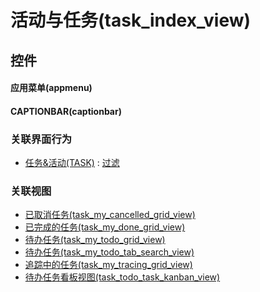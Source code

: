 # 活动与任务(task_index_view)  <!-- {docsify-ignore-all} -->



## 控件
#### 应用菜单(appmenu)
#### CAPTIONBAR(captionbar)


### 关联界面行为
  * [任务&活动(TASK)](module/crm/task) : [过滤](module/crm/task#界面行为)

### 关联视图
  * [已取消任务(task_my_cancelled_grid_view)](app/view/task_my_cancelled_grid_view)
  * [已完成的任务(task_my_done_grid_view)](app/view/task_my_done_grid_view)
  * [待办任务(task_my_todo_grid_view)](app/view/task_my_todo_grid_view)
  * [待办任务(task_my_todo_tab_search_view)](app/view/task_my_todo_tab_search_view)
  * [追踪中的任务(task_my_tracing_grid_view)](app/view/task_my_tracing_grid_view)
  * [待办任务看板视图(task_todo_task_kanban_view)](app/view/task_todo_task_kanban_view)

<script>
 const { createApp } = Vue
  createApp({
    data() {
      return {

      }
    }
  }).use(ElementPlus).mount('#app')
</script>